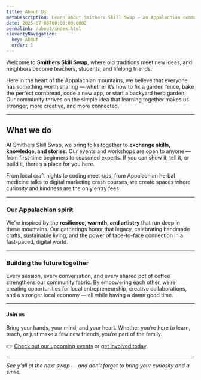 ```yaml
---
title: About Us
metaDescription: Learn about Smithers Skill Swap — an Appalachian community of neighbors sharing knowledge, creativity, and support for a brighter future.
date: 2025-07-08T00:00:00.000Z
permalink: /about/index.html
eleventyNavigation:
  key: About
  order: 1
---
```


Welcome to **Smithers Skill Swap**, where old traditions meet new ideas, and neighbors become teachers, students, and lifelong friends.

Here in the heart of the Appalachian mountains, we believe that everyone has something worth sharing — whether it’s how to fix a garden fence, bake the perfect cornbread, code a new app, or start a backyard herb garden. Our community thrives on the simple idea that learning together makes us stronger, more creative, and more connected.

---

## What we do

At Smithers Skill Swap, we bring folks together to **exchange skills, knowledge, and stories**. Our events and workshops are open to anyone — from first-time beginners to seasoned experts. If you can show it, tell it, or build it, there’s a place for you here.

From local craft nights to coding meet-ups, from Appalachian herbal medicine talks to digital marketing crash courses, we create spaces where curiosity and kindness are the only entry fees.

---

### Our Appalachian spirit

We’re inspired by the **resilience, warmth, and artistry** that run deep in these mountains. Our gatherings honor that legacy, celebrating handmade crafts, sustainable living, and the power of face-to-face connection in a fast-paced, digital world.

---

### Building the future together

Every session, every conversation, and every shared pot of coffee strengthens our community fabric. By empowering each other, we’re creating opportunities for local entrepreneurship, creative collaborations, and a stronger local economy — all while having a damn good time.

---

#### Join us

Bring your hands, your mind, and your heart. Whether you’re here to learn, teach, or just make a few new friends, you’re part of the family.

👉 [Check out our upcoming events](/events/) or [get involved today](/contact/).

---

*See y’all at the next swap — and don’t forget to bring your curiosity and a smile.*

